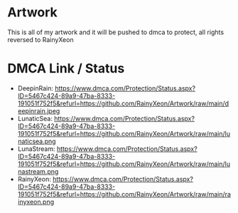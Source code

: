 # Artwork
This is all of my artwork and it will be pushed to dmca to protect, all rights reversed to RainyXeon

# DMCA Link / Status

- DeepinRain: https://www.dmca.com/Protection/Status.aspx?ID=5467c424-89a9-47ba-8333-191051f752f5&refurl=https://github.com/RainyXeon/Artwork/raw/main/deepinrain.jpeg
- LunaticSea: https://www.dmca.com/Protection/Status.aspx?ID=5467c424-89a9-47ba-8333-191051f752f5&refurl=https://github.com/RainyXeon/Artwork/raw/main/lunaticsea.png
- LunaStream: https://www.dmca.com/Protection/Status.aspx?ID=5467c424-89a9-47ba-8333-191051f752f5&refurl=https://github.com/RainyXeon/Artwork/raw/main/lunastream.png
- RainyXeon: https://www.dmca.com/Protection/Status.aspx?ID=5467c424-89a9-47ba-8333-191051f752f5&refurl=https://github.com/RainyXeon/Artwork/raw/main/rainyxeon.png
